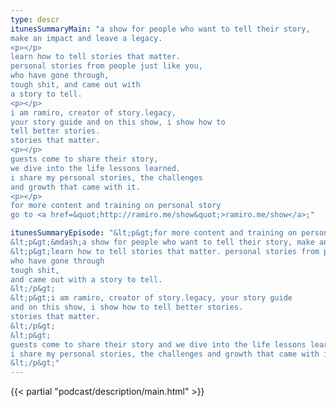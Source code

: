```yaml
---
type: descr
itunesSummaryMain: "a show for people who want to tell their story,
make an impact and leave a legacy.
<p></p>
learn how to tell stories that matter.
personal stories from people just like you,
who have gone through,
tough shit, and came out with
a story to tell.
<p></p>
i am ramiro, creator of story.legacy,
your story guide and on this show, i show how to
tell better stories.
stories that matter.
<p></p>
guests come to share their story,
we dive into the life lessons learned.
i share my personal stories, the challenges
and growth that came with it.
<p></p>
for more content and training on personal story
go to <a href=&quot;http://ramiro.me/show&quot;>ramiro.me/show</a>;"

itunesSummaryEpisode: "&lt;p&gt;for more content and training on personal story go to &lt;a href=&quot;http://ramiro.me/show&quot;&gt;ramiro.me/show&lt;/a&gt;&lt;/p&gt;
&lt;p&gt;&mdash;a show for people who want to tell their story, make an impact and leave a legacy.&lt;/p&gt;
&lt;p&gt;learn how to tell stories that matter. personal stories from people just like you,
who have gone through
tough shit,
and came out with a story to tell.
&lt;/p&gt;
&lt;p&gt;i am ramiro, creator of story.legacy, your story guide
and on this show, i show how to tell better stories.
stories that matter.
&lt;/p&gt;
&lt;p&gt;
guests come to share their story and we dive into the life lessons learned from those personal experiences.
i share my personal stories, the challenges and growth that came with it.
&lt;/p&gt;"
---
```

{{< partial "podcast/description/main.html" >}}
